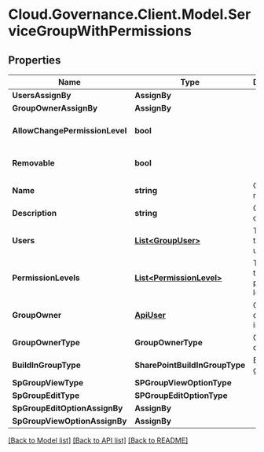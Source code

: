 # Cloud.Governance.Client.Model.ServiceGroupWithPermissions
## Properties

Name | Type | Description | Notes
------------ | ------------- | ------------- | -------------
**UsersAssignBy** | **AssignBy** |  | [optional] 
**GroupOwnerAssignBy** | **AssignBy** |  | [optional] 
**AllowChangePermissionLevel** | **bool** |  | [optional] [default to false]
**Removable** | **bool** |  | [optional] [default to false]
**Name** | **string** | Group name | [optional] 
**Description** | **string** | Group description | [optional] 
**Users** | [**List&lt;GroupUser&gt;**](GroupUser.md) | The list of the group users | [optional] 
**PermissionLevels** | [**List&lt;PermissionLevel&gt;**](PermissionLevel.md) | The list of the group permission levels | [optional] 
**GroupOwner** | [**ApiUser**](ApiUser.md) | Group owner information | [optional] 
**GroupOwnerType** | **GroupOwnerType** | Group owner type | [optional] 
**BuildInGroupType** | **SharePointBuildInGroupType** | Built-in group type | [optional] 
**SpGroupViewType** | **SPGroupViewOptionType** |  | [optional] 
**SpGroupEditType** | **SPGroupEditOptionType** |  | [optional] 
**SpGroupEditOptionAssignBy** | **AssignBy** |  | [optional] 
**SpGroupViewOptionAssignBy** | **AssignBy** |  | [optional] 

[[Back to Model list]](../README.md#documentation-for-models) [[Back to API list]](../README.md#documentation-for-api-endpoints) [[Back to README]](../README.md)

